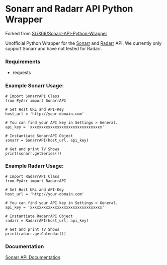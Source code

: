 Sonarr and Radarr API Python Wrapper
==========================

Forked from [SLiX69/Sonarr-API-Python-Wrapper](https://github.com/SLiX69/Sonarr-API-Python-Wrapper)

Unofficial Python Wrapper for the [Sonarr](https://github.com/Sonarr/Sonarr) and [Radarr](https://github.com/Radarr/Radarr) API. We currently only support Sonarr and have not tested for Radarr. 

### Requirements
- requests

### Example Sonarr Usage:

```
# Import SonarrAPI Class
from PyArr import SonarrAPI

# Set Host URL and API-Key
host_url = 'http://your-domain.com'

# You can find your API key in Settings > General.
api_key = 'xxxxxxxxxxxxxxxxxxxxxxxxxxxxxxxx'

# Instantiate SonarrAPI Object
sonarr = SonarrAPI(host_url, api_key)

# Get and print TV Shows
print(sonarr.getSeries())
```

### Example Radarr Usage:

```
# Import RadarrAPI Class
from PyArr import RadarrAPI

# Set Host URL and API-Key
host_url = 'http://your-domain.com'

# You can find your API key in Settings > General.
api_key = 'xxxxxxxxxxxxxxxxxxxxxxxxxxxxxxxx'

# Instantiate RadarrAPI Object
radarr = RadarrAPI(host_url, api_key)

# Get and print TV Shows
print(radarr.getCalendar())
```

### Documentation

[Sonarr API Documentation](https://github.com/Sonarr/Sonarr/wiki/API)
